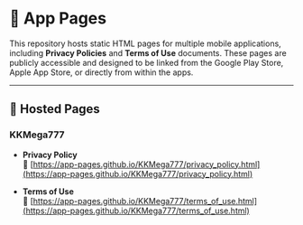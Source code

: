 # 📄 App Pages 

This repository hosts static HTML pages for multiple mobile applications, including **Privacy Policies** and **Terms of Use** documents. These pages are publicly accessible and designed to be linked from the Google Play Store, Apple App Store, or directly from within the apps.

---

## 🧾 Hosted Pages

### KKMega777
- **Privacy Policy**  
  🔗 [https://app-pages.github.io/KKMega777/privacy_policy.html](https://app-pages.github.io/KKMega777/privacy_policy.html)
  
- **Terms of Use**  
  🔗 [https://app-pages.github.io/KKMega777/terms_of_use.html](https://app-pages.github.io/KKMega777/terms_of_use.html)



